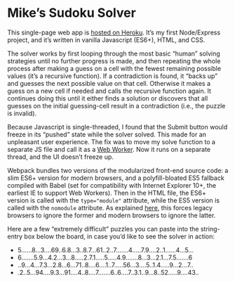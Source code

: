 # Mike’s Sudoku Solver

This single-page web app is [hosted on Heroku](https://mikes-sudoku-solver.herokuapp.com). It’s my first Node/Express project, and it’s written in vanilla Javascript (ES6+), HTML, and CSS.

The solver works by first looping through the most basic “human” solving strategies until no further progress is made, and then repeating the whole process after making a guess on a cell with the fewest remaining possible values (it’s a recursive function). If a contradiction is found, it “backs up” and guesses the next possible value on that cell. Otherwise it makes a guess on a new cell if needed and calls the recursive function again. It continues doing this until it either finds a solution or discovers that all guesses on the initial guessing-cell result in a contradiction (i.e., the puzzle is invalid).

Because Javascript is single-threaded, I found that the Submit button would freeze in its “pushed” state while the solver solved. This made for an unpleasant user experience. The fix was to move my solve function to a separate JS file and call it as a [Web Worker](https://developer.mozilla.org/en-US/docs/Web/API/Web_Workers_API/Using_web_workers). Now it runs on a separate thread, and the UI doesn’t freeze up.

Webpack bundles two versions of the modularized front-end source code: a slim ES6+ version for modern browsers, and a polyfill-bloated ES5 fallback compiled with Babel (set for compatibility with Internet Explorer 10+, the earliest IE to support Web Workers). Then in the HTML file, the ES6+ version is called with the `type="module"` attribute, while the ES5 version is called with the `nomodule` attribute. As explained [here](https://developers.google.com/web/fundamentals/primers/modules#browser), this forces legacy browsers to ignore the former and modern browsers to ignore the latter.

Here are a few “extremely difficult” puzzles you can paste into the string-entry box below the board, in case you’d like to see the solver in action:

* 5......8...3....69..6.8...3..8.7...61..2..7.......4.....7.9....2..1......4...5...
* 6.......5.9...4.2...3...8.....2.7.1.....5.....4.9.......8...3...2.1...7.5.......6
* ..9...4...7.3...2.8...6...71..8....6....1..7.....56...3....5..1.4.....9...2...7..
* .2..5...94....9.3...91....4..8....7.......6..6....7..3.1..9...8..52.....9....43..